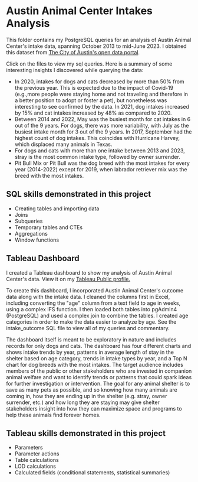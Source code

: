 # Austin Animal Center Intakes Analysis

This folder contains my PostgreSQL queries for an analysis of Austin Animal Center's intake data, spanning October 2013 to mid-June 2023. I obtained this dataset from [The City of Austin's open data portal](https://data.austintexas.gov/Health-and-Community-Services/Austin-Animal-Center-Intakes/wter-evkm).

Click on the files to view my sql queries. Here is a summary of some interesting insights I discovered while querying the data: 

* In 2020, intakes for dogs and cats decreased by more than 50% from the previous year. This is expected due to the impact of Covid-19 (e.g.,more people were staying home and not traveling and therefore in a better position to adopt or foster a pet), but nonetheless was interesting to see confirmed by the data. In 2021, dog intakes increased by 15% and cat intakes increased by 48% as compared to 2020.
* Between 2014 and 2022, May was the busiest month for cat intakes in 6 out of the 9 years. For dogs, there was more variability, with July as the busiest intake month for 3 out of the 9 years. In 2017, September had the highest count of dog intakes. This coincides with Hurricane Harvey, which displaced many animals in Texas.
* For dogs and cats with more than one intake between 2013 and 2023, stray is the most common intake type, followed by owner surrender.
* Pit Bull Mix or Pit Bull was the dog breed with the most intakes for every year (2014-2022) except for 2019, when labrador retriever mix was the breed with the most intakes. 

## SQL skills demonstrated in this project
* Creating tables and importing data
* Joins
* Subqueries
* Temporary tables and CTEs
* Aggregations
* Window functions

 ## Tableau Dashboard

 I created a Tableau dashboard to show my analysis of Austin Animal Center's data. View it on my [Tableau Public profile.](https://public.tableau.com/app/profile/sarah.turner4702/viz/AustinAnimalCenterIntakeData/AACDashboard)

To create this dashboard, I incorporated Austin Animal Center's outcome data along with the intake data. I cleaned the columns first in Excel, including converting the "age" column from a text field to age in weeks, using a complex IFS function. I then loaded both tables into pgAdmin4 (PostgreSQL) and used a complex join to combine the tables. I created age categories in order to make the data easier to analyze by age. See the intake_outcome SQL file to view all of my queries and commentary. 

The dashboard itself is meant to be exploratory in nature and includes records for only dogs and cats. The dashboard has four different charts and shows intake trends by year, patterns in average length of stay in the shelter based on age category, trends in intake types by year, and a Top N chart for dog breeds with the most intakes. The target audience includes members of the public or other stakeholders who are invested in companion animal welfare and want to identify trends or patterns that could spark ideas for further investigation or intervention. The goal for any animal shelter is to save as many pets as possible, and so knowing how many animals are coming in, how they are ending up in the shelter (e.g. stray, owner surrender, etc.) and how long they are staying may give shelter stakeholders insight into how they can maximize space and programs to help these animals find forever homes. 

## Tableau skills demonstrated in this project 
* Parameters
* Parameter actions
* Table calculations
* LOD calculations
* Calculated fields (conditional statements, statistical summaries)
  

